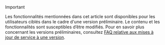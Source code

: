> [!IMPORTANT]
> Les fonctionnalités mentionnées dans cet article sont disponibles pour les utilisateurs ciblés dans le cadre d'une version préliminaire. Le contenu et les fonctionnalités sont susceptibles d’être modifiés. Pour en savoir plus concernant les versions préliminaires, consultez [FAQ relative aux mises à jour de service à une version](https://docs.microsoft.com/dynamics365/unified-operations/fin-and-ops/get-started/one-version).

